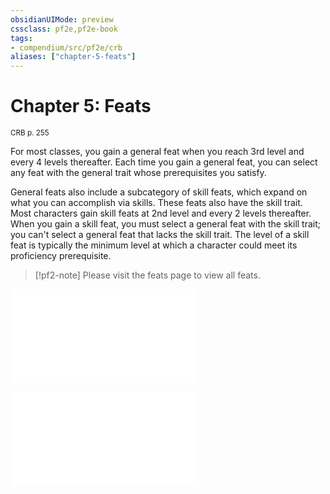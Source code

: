 ```yaml
---
obsidianUIMode: preview
cssclass: pf2e,pf2e-book
tags:
- compendium/src/pf2e/crb
aliases: ["chapter-5-feats"]
---
```

# Chapter 5: Feats
<sup>CRB p. 255</sup>

For most classes, you gain a general feat when you reach 3rd level and every 4 levels thereafter. Each time you gain a general feat, you can select any feat with the general trait whose prerequisites you satisfy.

General feats also include a subcategory of skill feats, which expand on what you can accomplish via skills. These feats also have the skill trait. Most characters gain skill feats at 2nd level and every 2 levels thereafter. When you gain a skill feat, you must select a general feat with the skill trait; you can't select a general feat that lacks the skill trait. The level of a skill feat is typically the minimum level at which a character could meet its proficiency prerequisite.

> [!pf2-note]
> Please visit the feats page to view all feats.

![General Feats](rules/tables/general-feats.md)

![General Skill Feats](rules/tables/general-skill-feats.md)
